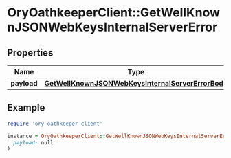 # OryOathkeeperClient::GetWellKnownJSONWebKeysInternalServerError

## Properties

| Name | Type | Description | Notes |
| ---- | ---- | ----------- | ----- |
| **payload** | [**GetWellKnownJSONWebKeysInternalServerErrorBody**](GetWellKnownJSONWebKeysInternalServerErrorBody.md) |  | [optional] |

## Example

```ruby
require 'ory-oathkeeper-client'

instance = OryOathkeeperClient::GetWellKnownJSONWebKeysInternalServerError.new(
  payload: null
)
```

